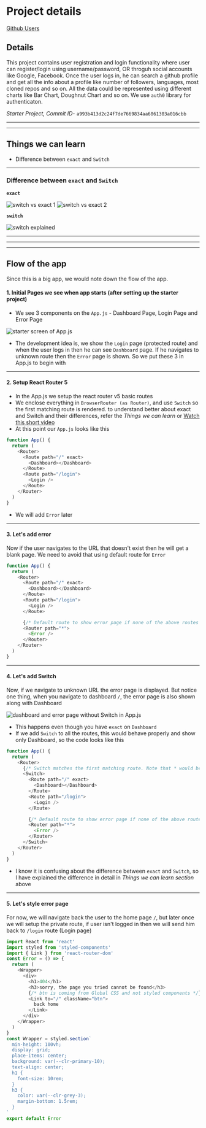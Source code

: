 # Project details

[Github Users]()

## Details

This project contains user registration and login functionality where user can register/login using username/password, OR throguh social accounts like Google, Facebook. Once the user logs in, he can search a github profile and get all the info about a profile like number of followers, languages, most cloned repos and so on. All the data could be represented using different charts like Bar Chart, Doughnut Chart and so on. We use `auth0` library for authenticaton.

_Starter Project, Commit ID_- `a993b413d2c24f7de7669834aa6061303a016cbb`

---

---

## Things we can learn

- Difference between `exact` and `Switch`

---

### Difference between `exact` and `Switch`

**`exact`**

![switch vs exact 1](./readmeImages/switchVSexact1.png)
![switch vs exact 2](./readmeImages/switchVSexact2.png)

**`switch`**

![switch explained](./readmeImages/SwitchExplained.png)

---

---

---

## Flow of the app

Since this is a big app, we would note down the flow of the app.

#### 1. Initial Pages we see when app starts (after setting up the starter project)

- We see 3 components on the `App.js` - Dashboard Page, Login Page and Error Page

![starter screen of App.js](./readmeImages/starter.png)

- The development idea is, we show the `Login` page (protected route) and when the user logs in then he can see `Dashboard` page. If he navigates to unknown route then the `Error` page is shown. So we put these 3 in App.js to begin with

---

#### 2. Setup React Router 5

- In the App.js we setup the react router v5 basic routes
- We enclose everything in `BrowserRouter (as Router)`, and use `Switch` so the first matching route is rendered. to understand better about exact and Switch and their differences, refer the _Things we can learn_ or [Watch this short video](https://www.youtube.com/watch?v=jVtxC6CKzYU&ab_channel=kudvenkat)
- At this point our `App.js` looks like this

```js
function App() {
  return (
    <Router>
      <Route path="/" exact>
        <Dashboard></Dashboard>
      </Route>
      <Route path="/login">
        <Login />
      </Route>
    </Router>
  )
}
```

- We will add `Error` later

---

#### 3. Let's add error

Now if the user navigates to the URL that doesn't exist then he will get a blank page. We need to avoid that using default route for `Error`

```js
function App() {
  return (
    <Router>
      <Route path="/" exact>
        <Dashboard></Dashboard>
      </Route>
      <Route path="/login">
        <Login />
      </Route>

      {/* Default route to show error page if none of the above routes match */}
      <Router path="*">
        <Error />
      </Router>
    </Router>
  )
}
```

---

#### 4. Let's add Switch

Now, if we navigate to unknown URL the error page is displayed. But notice one thing, when you navigate to dashboard `/`, the error page is also shown along with Dashboard

![dashboard and error page without Switch in App.js](./readmeImages/dashboard%26error.png)

- This happens even though you have `exact` on `Dashboard`
- If we add `Switch` to all the routes, this would behave properly and show only Dashboard, so the code looks like this

```js
function App() {
  return (
    <Router>
      {/* Switch matches the first matching route. Note that * would be the second match to any route generally as it matches everything like /, /login, /about, /noroute and so on */}
      <Switch>
        <Route path="/" exact>
          <Dashboard></Dashboard>
        </Route>
        <Route path="/login">
          <Login />
        </Route>

        {/* Default route to show error page if none of the above routes match */}
        <Router path="*">
          <Error />
        </Router>
      </Switch>
    </Router>
  )
}
```

- I know it is confusing about the difference between `exact` and `Switch`, so I have explained the difference in detail in _Things we can learn section_ above

---

#### 5. Let's style error page

For now, we will navigate back the user to the home page `/`, but later once we will setup the private route, if user isn't logged in then we will send him back to `/login` route (Login page)

```js
import React from 'react'
import styled from 'styled-components'
import { Link } from 'react-router-dom'
const Error = () => {
  return (
    <Wrapper>
      <div>
        <h1>404</h1>
        <h3>sorry, the page you tried cannot be found</h3>
        {/* btn is coming from Global CSS and not styled components */}
        <Link to="/" className="btn">
          back home
        </Link>
      </div>
    </Wrapper>
  )
}
const Wrapper = styled.section`
  min-height: 100vh;
  display: grid;
  place-items: center;
  background: var(--clr-primary-10);
  text-align: center;
  h1 {
    font-size: 10rem;
  }
  h3 {
    color: var(--clr-grey-3);
    margin-bottom: 1.5rem;
  }
`
export default Error
```
